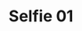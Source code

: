 ---
title: Selfie 01
image: https://res.cloudinary.com/softcomux/image/upload/v1533666655/sfc/about%20-%20selfies/selfie-01.jpg
image_description: Nigerian App developer Smiling
---